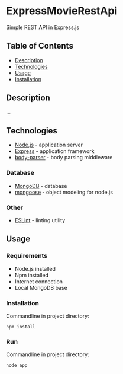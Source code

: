 # ExpressMovieRestApi
Simple REST API in Express.js

## Table of Contents ##
* [Description](#description)
* [Technologies](#technologies)
* [Usage](#usage)
* [Installation](#installation)
## Description ##
 ...

## Technologies ##
* [Node.js](https://nodejs.org/) - application  server
* [Express](https://expressjs.com) - application  framework
* [body-parser](https://www.npmjs.com/package/body-parser) - body parsing middleware

### Database ###
* [MongoDB](https://www.mongodb.com) - database
* [mongoose](https://mongoosejs.com) - object modeling for node.js

### Other ###
* [ESLint](https://eslint.org) - linting utility

## Usage ##
### Requirements ###
* Node.js installed
* Npm installed
* Internet connection
* Local MongoDB base

### Installation ###
Commandline in project directory:

```
npm install
```

### Run ###
Commandline in project directory:

```
node app
```

